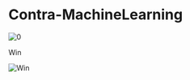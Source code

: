 # Contra-MachineLearning

![0](https://media.giphy.com/media/v1.Y2lkPTc5MGI3NjExdXZjOHE1cHF6ZTFvaGxyOW5icGY4OHdrOWgxNG9qODlkejduazh2ZSZlcD12MV9pbnRlcm5hbF9naWZfYnlfaWQmY3Q9Zw/V9TpbJYnIntZEK62PX/giphy-downsized-large.gif)

Win

![Win](https://media.giphy.com/media/v1.Y2lkPTc5MGI3NjExejVtN2M5NG12aGtuMTZ5bG8waG5zOG51OHJlaDl2dTFsdTE4Z3AydCZlcD12MV9pbnRlcm5hbF9naWZfYnlfaWQmY3Q9Zw/3tmqL9e67Hlfa5phjL/giphy-downsized-large.gif)
